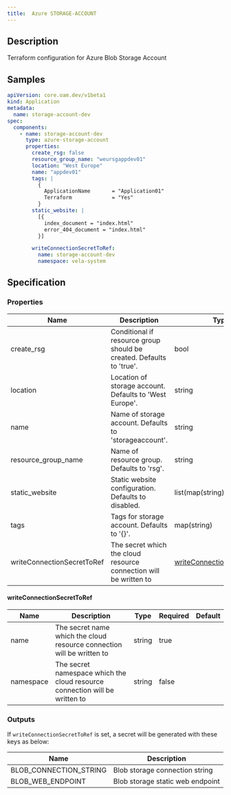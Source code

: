```yaml
---
title:  Azure STORAGE-ACCOUNT
---
```


## Description

Terraform configuration for Azure Blob Storage Account

## Samples

```yaml
apiVersion: core.oam.dev/v1beta1
kind: Application
metadata:
  name: storage-account-dev
spec:
  components:
    - name: storage-account-dev
      type: azure-storage-account
      properties:
        create_rsg: false
        resource_group_name: "weursgappdev01"
        location: "West Europe"
        name: "appdev01"
        tags: |
          {
            ApplicationName       = "Application01"
            Terraform             = "Yes"
          } 
        static_website: |
          [{
            index_document = "index.html"
            error_404_document = "index.html"
          }]

        writeConnectionSecretToRef:
          name: storage-account-dev
          namespace: vela-system
```

## Specification


### Properties

 Name | Description | Type | Required | Default 
 ------------ | ------------- | ------------- | ------------- | ------------- 
 create_rsg | Conditional if resource group should be created. Defaults to 'true'. | bool | false |  
 location | Location of storage account. Defaults to 'West Europe'. | string | false |  
 name | Name of storage account. Defaults to 'storageaccount'. | string | false |  
 resource_group_name | Name of resource group. Defaults to 'rsg'. | string | false |  
 static_website | Static website configuration. Defaults to disabled. | list(map(string)) | false |  
 tags | Tags for storage account. Defaults to '{}'. | map(string) | false |  
 writeConnectionSecretToRef | The secret which the cloud resource connection will be written to | [writeConnectionSecretToRef](#writeConnectionSecretToRef) | false |  


#### writeConnectionSecretToRef

 Name | Description | Type | Required | Default 
 ------------ | ------------- | ------------- | ------------- | ------------- 
 name | The secret name which the cloud resource connection will be written to | string | true |  
 namespace | The secret namespace which the cloud resource connection will be written to | string | false |  


### Outputs

If `writeConnectionSecretToRef` is set, a secret will be generated with these keys as below:

 Name | Description 
 ------------ | ------------- 
 BLOB_CONNECTION_STRING | Blob storage connection string
 BLOB_WEB_ENDPOINT | Blob storage static web endpoint
